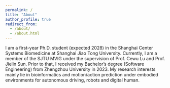 ```yaml
---
permalink: /
title: "About"
author_profile: true
redirect_from: 
  - /about/
  - /about.html
---
```


I am a first-year Ph.D. student (expected 2028) in the Shanghai Center Systems Biomedicine at Shanghai Jiao Tong University. Currently, I am a member of the SJTU MVIG under the supervision of Prof. Cewu Lu and Prof. Jielin Sun. Prior to that, I received my Bachelor’s degree (Software Engineering) from Zhengzhou University in 2023. My research interests mainly lie in bioinformatics and motion/action prediction under embodied environments for autonomous driving, robots and digital human.
